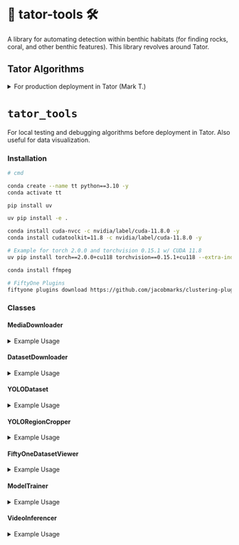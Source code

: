 # 🥔 tator-tools 🛠️

A library for automating detection within benthic habitats (for finding rocks, coral, and other benthic features). This library revolves around Tator.

## Tator Algorithms

<details>
<summary>For production deployment in Tator (Mark T.)</summary>

### Installation

```bash
# cmd

conda create --name tt python==3.10 -y
conda activate tt

pip install uv

uv pip install -r requirements.txt

conda install cuda-nvcc -c nvidia/label/cuda-11.8.0 -y
conda install cudatoolkit=11.8 -c nvidia/label/cuda-11.8.0 -y

# Example for torch 2.0.0 and torchvision 0.15.1 w/ CUDA 11.8
uv pip install torch==2.0.0+cu118 torchvision==0.15.1+cu118 --extra-index-url https://download.pytorch.org/whl/cu118
```

Test out the algorithms using the `app.py` script (`gradio`):

```bash
# cmd

python Algorithms/app.py
```

</details>

# `tator_tools`

For local testing and debugging algorithms before deployment in Tator. Also useful for data visualization.

### Installation

```bash
# cmd

conda create --name tt python==3.10 -y
conda activate tt

pip install uv

uv pip install -e .

conda install cuda-nvcc -c nvidia/label/cuda-11.8.0 -y
conda install cudatoolkit=11.8 -c nvidia/label/cuda-11.8.0 -y

# Example for torch 2.0.0 and torchvision 0.15.1 w/ CUDA 11.8
uv pip install torch==2.0.0+cu118 torchvision==0.15.1+cu118 --extra-index-url https://download.pytorch.org/whl/cu118

conda install ffmpeg

# FiftyOne Plugins
fiftyone plugins download https://github.com/jacobmarks/clustering-plugin
```

### Classes

#### MediaDownloader

<details>
<summary>Example Usage</summary>

The `MediaDownloader` class is used to download, convert, and extract frames from videos in TATOR.

```python
from tator_tools.download_media import MediaDownloader

# Initialize the downloader with the required parameters
downloader = MediaDownloader(
    api_token=os.getenv("TATOR_TOKEN"),
    project_id=123,
    output_dir="path/to/output"
)

# Download the media
media_ids = ["123456", "78910"]
downloader.download_data(media_ids, convert=False, extract=True, every_n_seconds=1.0)
```
</details>

#### DatasetDownloader

<details>
<summary>Example Usage</summary>

The `DatasetDownloader` class is used to download frames / images and their labels from TATOR, which can be used to
create YOLO-formatted datasets. This class expects the encoded search string obtained from the Export Data utility 
offered in Tator's UI.

```python
from tator_tools.download_labeled_data import DatasetDownloader

# Initialize the downloader with the required parameters
downloader = DatasetDownloader(
    api_token="your_api_token",
    project_id=123,
    search_string="your_encoded_search_string",     # See Tator Metadata -> Export Data utility
    frac=1.0,                                       # Sample dataset, if applicable
    dataset_name="your_dataset_name",               # Output Directory Name
    output_dir="path/to/output",                    # Output Directory
    label_field="your_label_field",                 # "ScientificName", "Label", (or a list of fields)
    download_width=1024,                            # Width of downloaded image (maintains aspect ratio)
)

# Download the data and create the dataset
downloader.download_data()

# View a sample
downloader.display_sample()

df = downloader.as_dataframe()  # as_dict()
```
</details>

#### YOLODataset

<details>
<summary>Example Usage</summary>

The `YOLODataset` class is used to create a YOLO-formatted dataset for object detection. It takes a pandas DataFrame 
with annotation data and generates the necessary directory structure, labels, and configuration files.

```python
import pandas as pd
from tator_tools.yolo_dataset import YOLODataset

# Load your annotation data into a pandas DataFrame
df = pd.read_csv("path/to/annotations.csv")

# Initialize the YOLODataset with the DataFrame and the output directory
dataset = YOLODataset(
    data=df,
    output_dir="path/to/output",                    # Output Directoy
    dataset_name="YOLODataset_Detection",           # Output Directoy /Dataset Name -> train/valid/test, data.yaml 
    train_ratio=0.8                                 # Training ratio -> train / valid
    test_ratio=0.1,                                 # Testing ratio -> (train / valid) / test
    task='detect'                                   # 'detect' or 'segment' (the latter needs polygons)
)

# Process the dataset to create the YOLO-formatted dataset
dataset.process_dataset(move_images=False)  # Makes a copy of the images instead of moving them
```
</details>

#### YOLORegionCropper

<details>
<summary>Example Usage</summary>

The `YOLORegionCropper` class is used to convert detection datasets into classification datasets by extracting crops from detection bounding boxes and organizing them into train/val/test splits by class.

```python
from tator_tools.yolo_crop_regions import YOLORegionCropper

# Initialize the converter with the path to the detection / segmentation dataset's data.yaml file and the 
# desired output directory. The class will create a YOLO-formatted image classification dataset.
cropper = YOLORegionCropper(dataset_path="path/to/detection/data.yaml", 
                            output_dir="path/to/output",
                            dataset_name="Cropped_Dataset")

# Process the dataset to create classification crops
cropper.process_dataset()
```
</details>

#### FiftyOneDatasetViewer

<details>
<summary>Example Usage</summary>

The `FiftyOneDatasetViewer` class is used to create a FiftyOne dataset from a directory of images and generate a UMAP 
visualization of the dataset. This can be run from command line or in a notebook.

```python
from tator_tools.fiftyone_clustering import FiftyOneDatasetViewer

# Initialize the viewer with the path to the directory containing images
viewer = FiftyOneDatasetViewer(image_dir="path/to/images")

# Process the dataset to create the FiftyOne dataset and generate the UMAP visualization
viewer.process_dataset()
```
</details>

#### ModelTrainer

<details>
<summary>Example Usage</summary>

The `ModelTrainer` class is used to train a model using a YOLO-formatted dataset.

```python
from tator_tools.model_training import ModelTrainer

# Initialize the trainer with the required parameters
trainer = ModelTrainer(
    training_data=f"{dataset.dataset_dir}\\data.yaml",
    weights="yolov8n.pt",                     
    output_dir=f"{dataset.dataset_dir}\\Training",
    task=dataset.task,
    epochs=10,
    half=True,
    imgsz=640,
    single_cls=True,
    plots=True,
    batch=0.5,
)

# Train the model
trainer.train_model()
trainer.evaluate_model()
```
</details>

#### VideoInferencer

<details>
<summary>Example Usage</summary>

The `VideoInferencer` class is used to perform inference on video files using a pre-trained model.

```python
from tator_tools.inference_video import VideoInferencer

# Initialize the inferencer with the required parameters
inferencer = VideoInferencer(
    model_path="path/to/model.pt",
    video_path="path/to/video.mp4",
    output_dir="path/to/output"
)

# Perform inference on the video
inferencer.inference()
```
</details>
